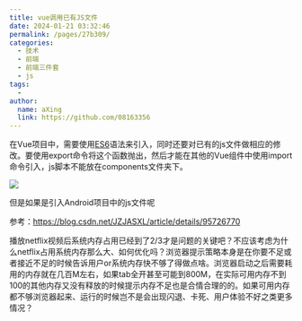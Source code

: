 ```yaml
---
title: vue调用已有JS文件
date: 2024-01-21 03:32:46
permalink: /pages/27b309/
categories:
  - 技术
  - 前端
  - 前端三件套
  - js
tags:
  - 
author: 
  name: aXing
  link: https://github.com/08163356
---
```

在Vue项目中，需要使用[ES6](https://so.csdn.net/so/search?q=ES6&spm=1001.2101.3001.7020)语法来引入，同时还要对已有的js文件做相应的修改。要使用export命令将这个函数抛出，然后才能在其他的Vue组件中使用import命令引入，js脚本不能放在components文件夹下。

![](E:\所有总结\知识总结（博客、word等）\githubUpload\read_book\技术相关\前端\assets\pic\vue引入jis文件.png)

但是如果是引入Android项目中的js文件呢



参考：https://blog.csdn.net/JZJASXL/article/details/95726770

 播放netflix视频后系统内存占用已经到了2/3才是问题的关键吧？不应该考虑为什么netflix占用系统内存那么大、如何优化吗？浏览器提示策略本身是在你要不足或者接近不足的时候告诉用户or系统内存快不够了得做点啥。浏览器启动之后需要耗用的内存就在几百M左右，如果tab全开甚至可能到800M，在实际可用内存不到100的其他内存又没有释放的时候提示内存不足也是合情合理的的。如果可用内存都不够浏览器起来、运行的时候岂不是会出现闪退、卡死、用户体验不好之类更多情况？



